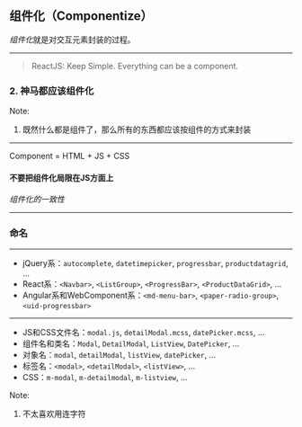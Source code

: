 ## 组件化（Componentize）

*组件化*就是对交互元素封装的过程。

------

> ReactJS: Keep Simple. Everything can be a component.

### 2. 神马都应该组件化 <!-- .element: class="fragment" data-fragment-index="1" -->

Note:
1. 既然什么都是组件了，那么所有的东西都应该按组件的方式来封装

------


Component = HTML + JS + CSS

#### 不要把组件化局限在JS方面上 <!-- .element: class="fragment" data-fragment-index="1" -->

<p class="fragment grow" data-fragment-index="3">
    <em class="fragment" data-fragment-index="2">组件化的一致性</em>
</p>


------

### 命名

------

- jQuery系：`autocomplete`, `datetimepicker`, `progressbar`, `productdatagrid`, ...
- React系：`<Navbar>`, `<ListGroup>`, `<ProgressBar>`, `<ProductDataGrid>`, ...
- Angular系和WebComponent系：`<md-menu-bar>`, `<paper-radio-group>`, `<uid-progressbar>`

------

- JS和CSS文件名：`modal.js`, `detailModal.mcss`, `datePicker.mcss`, ...
- 组件名和类名：`Modal`, `DetailModal`, `ListView`, `DatePicker`, ...
- 对象名：`modal`, `detailModal`, `listView`, `datePicker`, ...
- 标签名：`<modal>`, `<detailModal>`, `<listView>`, ...
- CSS：`m-modal`, `m-detailmodal`, `m-listview`, ...

Note:
1. 不太喜欢用连字符